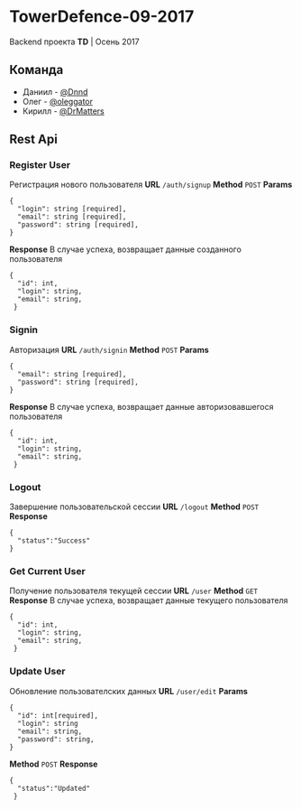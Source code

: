 # TowerDefence-09-2017

Backend проекта **TD** | Осень 2017
## Команда

- Даниил - [@Dnnd](https://github.com/Dnnd)
- Олег - [@oleggator](https://github.com/oleggator)
- Кирилл - [@DrMatters](https://github.com/DrMatters)

## Rest Api 

### Register User
Регистрация нового пользователя
**URL**
`/auth/signup`
**Method**
`POST`
**Params**
```
{
  "login": string [required],
  "email": string [required],
  "password": string [required],
}
```
**Response**
В случае успеха, возвращает данные созданного пользователя
```
{
  "id": int,
  "login": string,
  "email": string,
 }
 ```
### Signin
Авторизация
**URL**
`/auth/signin`
**Method**
`POST`
**Params**
```
{
  "email": string [required],
  "password": string [required],
}
```
**Response**
В случае успеха, возвращает данные авторизовавшегося пользователя
```
{
  "id": int,
  "login": string,
  "email": string,
 }
 ```
### Logout
Завершение пользовательской сессии
**URL**
`/logout`
**Method**
`POST`
**Response**
```
{
  "status":"Success"
}
 ``` 
### Get Current User
Получение пользователя текущей сессии
**URL**
`/user`
**Method**
`GET`
**Response**
В случае успеха, возвращает данные текущего пользователя
```
{
  "id": int,
  "login": string,
  "email": string,
 }
 ```
 ### Update User
Обновление пользователских данных
**URL**
`/user/edit`
**Params**
```
{
  "id": int[required],
  "login": string
  "email": string,
  "password": string,
}
```
**Method**
`POST`
**Response**
```
{
  "status":"Updated"
 }
 ```
 
 
